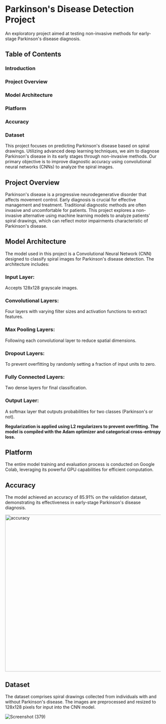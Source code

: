 # Parkinson's Disease Detection Project
An exploratory project aimed at testing non-invasive methods for early-stage Parkinson's disease diagnosis.

## Table of Contents
### Introduction
### Project Overview
### Model Architecture
### Platform
### Accuracy
### Dataset

This project focuses on predicting Parkinson's disease based on spiral drawings. Utilizing advanced deep learning techniques, we aim to diagnose Parkinson's disease in its early stages through non-invasive methods. Our primary objective is to improve diagnostic accuracy using convolutional neural networks (CNNs) to analyze the spiral images.

## Project Overview
Parkinson's disease is a progressive neurodegenerative disorder that affects movement control. Early diagnosis is crucial for effective management and treatment. Traditional diagnostic methods are often invasive and uncomfortable for patients. This project explores a non-invasive alternative using machine learning models to analyze patients' spiral drawings, which can reflect motor impairments characteristic of Parkinson's disease.

## Model Architecture
The model used in this project is a Convolutional Neural Network (CNN) designed to classify spiral images for Parkinson's disease detection. The architecture includes:

### Input Layer: 
Accepts 128x128 grayscale images.
### Convolutional Layers:
Four layers with varying filter sizes and activation functions to extract features.
### Max Pooling Layers: 
Following each convolutional layer to reduce spatial dimensions.
### Dropout Layers: 
To prevent overfitting by randomly setting a fraction of input units to zero.
### Fully Connected Layers: 
Two dense layers for final classification.
### Output Layer: 
A softmax layer that outputs probabilities for two classes (Parkinson's or not).

**Regularization is applied using L2 regularizers to prevent overfitting. The model is compiled with the Adam optimizer and categorical cross-entropy loss.**

## Platform
The entire model training and evaluation process is conducted on Google Colab, leveraging its powerful GPU capabilities for efficient computation.

## Accuracy
The model achieved an accuracy of 85.91% on the validation dataset, demonstrating its effectiveness in early-stage Parkinson's disease diagnosis.

<img width="506" alt="accuracy" src="https://github.com/ujjawal-yadav/Parkinson-Prediction/assets/81307555/d59fe930-5ed6-4494-beb2-aa7d4bd79aee">


## Dataset
The dataset comprises spiral drawings collected from individuals with and without Parkinson's disease. The images are preprocessed and resized to 128x128 pixels for input into the CNN model.

![Screenshot (379)](https://github.com/ujjawal-yadav/Parkinson-Prediction/assets/81307555/3b165fd6-7817-476e-8695-8f7d216de1d2)


